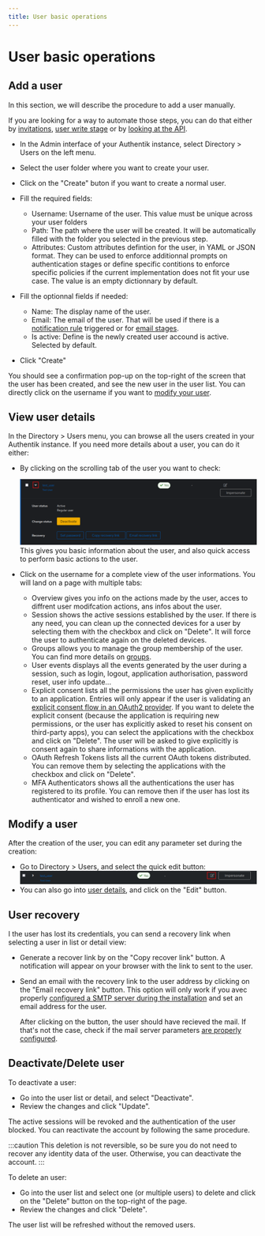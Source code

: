 ```yaml
---
title: User basic operations
---
```


# User basic operations

## Add a user

In this section, we will describe the procedure to add a user manually.

If you are looking for a way to automate those steps, you can do that either by [invitations](./invitation.md), [user write stage](../../flow/stages/user_write.md) or by [looking at the API](../../../developer-docs/api/browser.mdx).

-   In the Admin interface of your Authentik instance, select Directory > Users on the left menu.

-   Select the user folder where you want to create your user.

-   Click on the "Create" buton if you want to create a normal user.

-   Fill the required fields:

    -   Username: Username of the user. This value must be unique across your user folders
    -   Path: The path where the user will be created. It will be automatically filled with the folder you selected in the previous step.
    -   Attributes: Custom attributes defintion for the user, in YAML or JSON format. They can be used to enforce additionnal prompts on authentication stages or define specific contitions to enforce specific policies if the current implementation does not fit your use case. The value is an empty dictionnary by default.

-   Fill the optionnal fields if needed:

    -   Name: The display name of the user.
    -   Email: The email of the user. That will be used if there is a [notification rule](../../events/notifications.md) triggered or for [email stages](../../flow/stages/email/index.mdx).
    -   Is active: Define is the newly created user accound is active. Selected by default.

-   Click "Create"

You should see a confirmation pop-up on the top-right of the screen that the user has been created, and see the new user in the user list.
You can directly click on the username if you want to [modify your user](./user_basic_operations.md#modify-a-user).

## View user details

In the Directory > Users menu, you can browse all the users created in your Authentik instance. If you need more details about a user, you can do it either:

-   By clicking on the scrolling tab of the user you want to check:

    ![](./user_quick_overview.png)
    This gives you basic information about the user, and also quick access to perform basic actions to the user.

-   Click on the username for a complete view of the user informations. You will land on a page with multiple tabs:

    -   Overview gives you info on the actions made by the user, acces to diffrent user modifcation actions, ans infos about the user.
    -   Session shows the active sessions established by the user. If there is any need, you can clean up the connected devices for a user by selecting them with the checkbox and click on "Delete". It will force the user to authenticate again on the deleted devices.
    -   Groups allows you to manage the group membership of the user. You can find more details on [groups](../group.md).
    -   User events displays all the events generated by the user during a session, such as login, logout, application authorisation, password reset, user info update...
    -   Explicit consent lists all the permissions the user has given explicitly to an application. Entries will only appear if the user is validating an [explicit consent flow in an OAuth2 provider](../../providers/oauth2/index.md). If you want to delete the explicit consent (because the application is requiring new permissions, or the user has explicitly asked to reset his consent on third-party apps), you can select the applications with the checkbox and click on "Delete". The user will be asked to give explicitly is consent again to share informations with the application.
    -   OAuth Refresh Tokens lists all the current OAuth tokens distributed. You can remove them by selecting the applications with the checkbox and click on "Delete".
    -   MFA Authenticators shows all the authentications the user has registered to its profile. You can remove then if the user has lost its authenticator and wished to enroll a new one.

## Modify a user

After the creation of the user, you can edit any parameter set during the creation:

-   Go to Directory > Users, and select the quick edit button:
    ![](./user_quick_edit.png)
-   You can also go into [user details](#user-details), and click on the "Edit" button.

## User recovery

I the user has lost its credentials, you can send a recovery link when selecting a user in list or detail view:

-   Generate a recover link by on the "Copy recover link" button.
    A notification will appear on your browser with the link to sent to the user.
-   Send an email with the recovery link to the user address by clicking on the "Email recovery link" button.
    This option will only work if you avec properly [configured a SMTP server during the installation](../../installation/docker-compose.md#email-configuration-optional-but-recommended) and set an email address for the user.

    After clicking on the button, the user should have recieved the mail. If that's not the case, check if the mail server parameters [are properly configured](../../troubleshooting/emails.md).

## Deactivate/Delete user

To deactivate a user:

-   Go into the user list or detail, and select "Deactivate".
-   Review the changes and click "Update".

The active sessions will be revoked and the authentication of the user blocked. You can reactivate the account by following the same procedure.

:::caution
This deletion is not reversible, so be sure you do not need to recover any identity data of the user.
Otherwise, you can deactivate the account.
:::

To delete an user:

-   Go into the user list and select one (or multiple users) to delete and click on the "Delete" button on the top-right of the page.
-   Review the changes and click "Delete".

The user list will be refreshed without the removed users.
